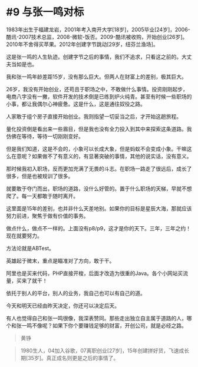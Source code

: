 # #9 与张一鸣对标

1983年出生于福建龙岩，2001年考入南开大学[18岁]，2005毕业[24岁]，2006-酷讯-2007技术总监，2008-微软-饭否。2009-酷讯被收购，开始创业[26岁]。2010年不舍得买苹果。2012年创建字节跳动[29岁，纽芬兰渔场]。

这是张一鸣的人生轨迹。创建字节之后的事情，我们不追求，只看这之前的。大丈夫当如是也。

我和张一鸣年龄差距15岁，没有那么巨大。但两人在财富上的差别，极其巨大。

26岁，我没有开始创业，还苟且于职场之中，不敢做什么事情。投资刚刚起步，电商八字没有一撇，软件开发的技术倒是已练到炉火纯青。甚至有时候一些职场的小事，都让我偶尔心神疲惫。这是什么，这是通往奴役之路。

人家敢于组个房子直接开始创业。我则指望一切妥当之后，才开始这趟旅程。

量化投资倒是看出来一些眉目，但是我也没有全力投入到其中来探索这条道路。我仿佛在等待，等待一切刚刚变好。

但是我们知道，这是不会的，小象可以长成大象，但是蚂蚁不会变成小象。干嘛这么在意呢？如果做不了有意义的，有显著突破的事情，其他的说实话，没有意义。

那时候我初入职场，反而更加充满了无畏的斗志。在职场一路走了很远后，成长了很多，但是也被规训了很多。

就要敢于夺门而出，职场的道路，没什么好管的。置于什么职场的天梯，早就不想爬了。每一天都敢于随时离开。

这里面是15年的差别，也并非什么天差地别。如果你的目标是星辰大海，那就应该努力前进，聚焦于做有价值的事务。

做点什么，做点不一样的。上面没有p8/p9，这才是你的天下。三年，三年之约！现在就要努力。

方法论就是ABTest。

英雄起于微末，重点是瞄准对了方向，敢于干。

阿里也是买来代码，PHP直接开梭，后面才改造为很重的Java。各个小网站买流量，买来了就干！

依托于别人的平台，别人的业务，我自己也可以有自己的道。

今天和明天已经由昨天决定，你还可以决定后天。

有人也觉得自己和张一鸣很像，我深表赞同。那些走出独立自主属于道路的人，哪个和张一鸣不像呢？如果下你个要赚钱足够的财富，开创公司，就是必经之路。

> 黄铮

> 1980生人，04加入谷歌，07离职创业[27岁]，15年创建拼好货，飞速成长期[35岁]。真正成名则更是之后的事情了。
